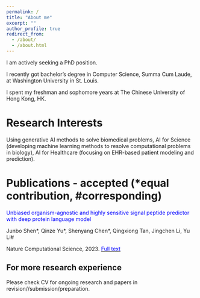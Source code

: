 ```yaml
---
permalink: /
title: "About me"
excerpt: ""
author_profile: true
redirect_from: 
  - /about/
  - /about.html
---
```


I am actively seeking a PhD position.

I recently got bachelor’s degree in Computer Science, Summa Cum Laude, at Washington University in St. Louis.

I spent my freshman and sophomore years at The Chinese University of Hong Kong, HK.

<!--I am working on AI for Healthcare and Medicine, focusing on EHR-based patient modeling and prediction, supervised by [Prof. Chenyang Lu](https://www.cse.wustl.edu/~lu/) at Washington University in St. Louis.

I am working on AI for Science, developing machine learning methods to resolve computational problems in biology, supervised by [Prof. Yu Li](https://liyu95.com/) at The Chinese University of Hong Kong.-->

Research Interests
======
Using generative AI methods to solve biomedical problems, AI for Science (developing machine learning methods to resolve computational problems in biology), AI for Healthcare (focusing on EHR-based patient modeling and prediction).

Publications - accepted (*equal contribution, #corresponding)
======
<span style="color:blue;">Unbiased organism-agnostic and highly sensitive signal peptide predictor with deep protein language model </span>

Junbo Shen\*, Qinze Yu\*, Shenyang Chen\*, Qingxiong Tan, Jingchen Li, Yu Li\#  

Nature Computational Science, 2023. [<span style="color:blue;">Full text </span>](https://rdcu.be/dtupB)

For more research experience
------
Please check CV for ongoing research and papers in revision//submission/preparation.
